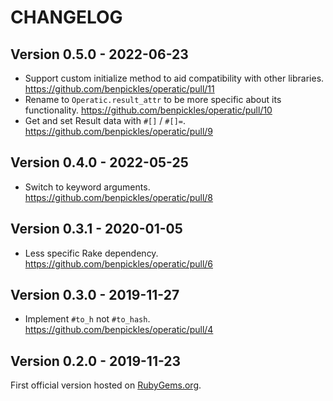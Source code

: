 # CHANGELOG

## Version 0.5.0 - 2022-06-23

- Support custom initialize method to aid compatibility with other libraries. <https://github.com/benpickles/operatic/pull/11>
- Rename to `Operatic.result_attr` to be more specific about its functionality. <https://github.com/benpickles/operatic/pull/10>
- Get and set Result data with `#[]` / `#[]=`. <https://github.com/benpickles/operatic/pull/9>

## Version 0.4.0 - 2022-05-25

- Switch to keyword arguments. <https://github.com/benpickles/operatic/pull/8>

## Version 0.3.1 - 2020-01-05

- Less specific Rake dependency. <https://github.com/benpickles/operatic/pull/6>

## Version 0.3.0 - 2019-11-27

- Implement `#to_h` not `#to_hash`. <https://github.com/benpickles/operatic/pull/4>

## Version 0.2.0 - 2019-11-23

First official version hosted on [RubyGems.org](https://rubygems.org/gems/operatic).
